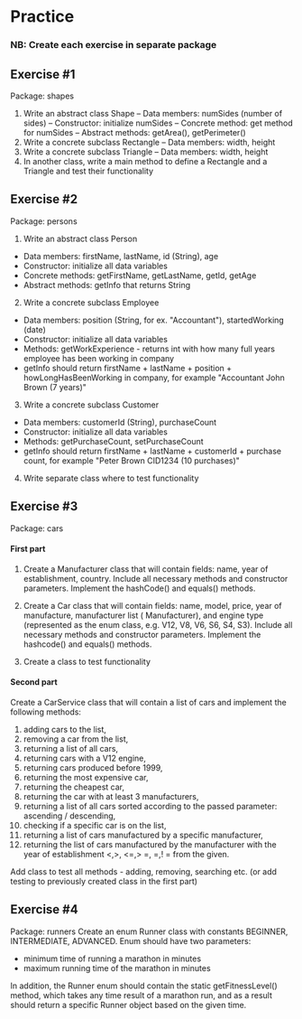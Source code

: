 # Practice

### NB: Create each exercise in separate package

## Exercise #1

Package: shapes

1) Write an abstract class Shape – Data members: numSides (number of sides)
   – Constructor: initialize numSides – Concrete method: get method for numSides – Abstract methods: getArea(),
   getPerimeter()
2) Write a concrete subclass Rectangle – Data members: width, height
3) Write a concrete subclass Triangle – Data members: width, height
4) In another class, write a main method to define a Rectangle and a Triangle and test their functionality

## Exercise #2

Package: persons

1) Write an abstract class Person

- Data members: firstName, lastName, id (String), age
- Constructor: initialize all data variables
- Concrete methods: getFirstName, getLastName, getId, getAge
- Abstract methods: getInfo that returns String

2) Write a concrete subclass Employee

- Data members: position (String, for ex. "Accountant"), startedWorking (date)
- Constructor: initialize all data variables
- Methods: getWorkExperience - returns int with how many full years employee has been working in company
- getInfo should return firstName + lastName + position + howLongHasBeenWorking in company, for example "Accountant John
  Brown (7 years)"

3) Write a concrete subclass Customer

- Data members: customerId (String), purchaseCount
- Constructor: initialize all data variables
- Methods: getPurchaseCount, setPurchaseCount
- getInfo should return firstName + lastName + customerId + purchase count, for example "Peter Brown CID1234 (10
  purchases)"

4) Write separate class where to test functionality

## Exercise #3

Package: cars

#### First part

1) Create a Manufacturer class that will contain fields: name, year of establishment, country. Include all necessary
   methods and constructor parameters. Implement the hashCode() and equals() methods.

2) Create a Car class that will contain fields: name, model, price, year of manufacture, manufacturer list (
   Manufacturer), and engine type (represented as the enum class, e.g. V12, V8, V6, S6, S4, S3). Include all necessary
   methods and constructor parameters. Implement the hashcode() and equals() methods.

3) Create a class to test functionality

#### Second part

Create a CarService class that will contain a list of cars and implement the following methods:

1. adding cars to the list,
2. removing a car from the list,
3. returning a list of all cars,
4. returning cars with a V12 engine,
5. returning cars produced before 1999,
6. returning the most expensive car,
7. returning the cheapest car,
8. returning the car with at least 3 manufacturers,
9. returning a list of all cars sorted according to the passed parameter: ascending / descending,
10. checking if a specific car is on the list,
11. returning a list of cars manufactured by a specific manufacturer,
12. returning the list of cars manufactured by the manufacturer with the year of establishment <,>, <=,> =, =,! = from
    the given.

Add class to test all methods - adding, removing, searching etc. (or add testing to previously created class in the
first part)

## Exercise #4

Package: runners Create an enum Runner class with constants BEGINNER, INTERMEDIATE, ADVANCED. Enum should have two
parameters:

* minimum time of running a marathon in minutes
* maximum running time of the marathon in minutes

In addition, the Runner enum should contain the static getFitnessLevel() method, which takes any time result of a
marathon run, and as a result should return a specific Runner object based on the given time.
